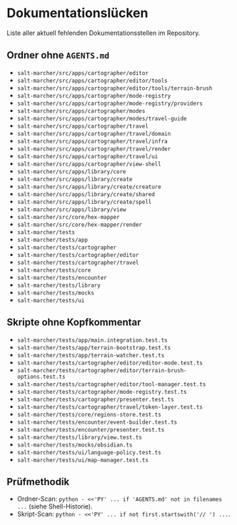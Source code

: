 # Dokumentationslücken

Liste aller aktuell fehlenden Dokumentationsstellen im Repository.

## Ordner ohne `AGENTS.md`

- `salt-marcher/src/apps/cartographer/editor`
- `salt-marcher/src/apps/cartographer/editor/tools`
- `salt-marcher/src/apps/cartographer/editor/tools/terrain-brush`
- `salt-marcher/src/apps/cartographer/mode-registry`
- `salt-marcher/src/apps/cartographer/mode-registry/providers`
- `salt-marcher/src/apps/cartographer/modes`
- `salt-marcher/src/apps/cartographer/modes/travel-guide`
- `salt-marcher/src/apps/cartographer/travel`
- `salt-marcher/src/apps/cartographer/travel/domain`
- `salt-marcher/src/apps/cartographer/travel/infra`
- `salt-marcher/src/apps/cartographer/travel/render`
- `salt-marcher/src/apps/cartographer/travel/ui`
- `salt-marcher/src/apps/cartographer/view-shell`
- `salt-marcher/src/apps/library/core`
- `salt-marcher/src/apps/library/create`
- `salt-marcher/src/apps/library/create/creature`
- `salt-marcher/src/apps/library/create/shared`
- `salt-marcher/src/apps/library/create/spell`
- `salt-marcher/src/apps/library/view`
- `salt-marcher/src/core/hex-mapper`
- `salt-marcher/src/core/hex-mapper/render`
- `salt-marcher/tests`
- `salt-marcher/tests/app`
- `salt-marcher/tests/cartographer`
- `salt-marcher/tests/cartographer/editor`
- `salt-marcher/tests/cartographer/travel`
- `salt-marcher/tests/core`
- `salt-marcher/tests/encounter`
- `salt-marcher/tests/library`
- `salt-marcher/tests/mocks`
- `salt-marcher/tests/ui`

## Skripte ohne Kopfkommentar

- `salt-marcher/tests/app/main.integration.test.ts`
- `salt-marcher/tests/app/terrain-bootstrap.test.ts`
- `salt-marcher/tests/app/terrain-watcher.test.ts`
- `salt-marcher/tests/cartographer/editor/editor-mode.test.ts`
- `salt-marcher/tests/cartographer/editor/terrain-brush-options.test.ts`
- `salt-marcher/tests/cartographer/editor/tool-manager.test.ts`
- `salt-marcher/tests/cartographer/mode-registry.test.ts`
- `salt-marcher/tests/cartographer/presenter.test.ts`
- `salt-marcher/tests/cartographer/travel/token-layer.test.ts`
- `salt-marcher/tests/core/regions-store.test.ts`
- `salt-marcher/tests/encounter/event-builder.test.ts`
- `salt-marcher/tests/encounter/presenter.test.ts`
- `salt-marcher/tests/library/view.test.ts`
- `salt-marcher/tests/mocks/obsidian.ts`
- `salt-marcher/tests/ui/language-policy.test.ts`
- `salt-marcher/tests/ui/map-manager.test.ts`

## Prüfmethodik

- Ordner-Scan: `python - <<'PY' ... if 'AGENTS.md' not in filenames ...` (siehe Shell-Historie).
- Skript-Scan: `python - <<'PY' ... if not first.startswith('// ') ...`.
